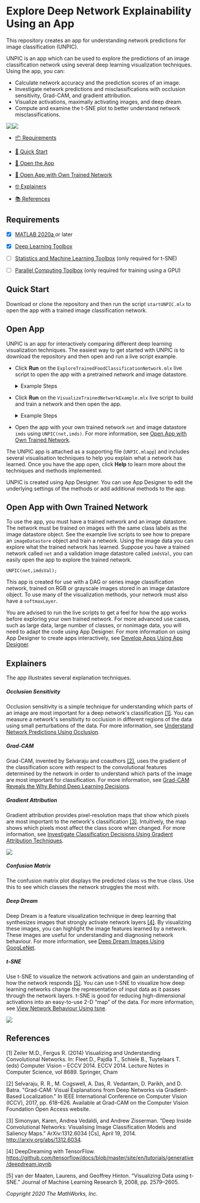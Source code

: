 # Explore Deep Network Explainability Using an App
This repository creates an app for understanding network predictions for image classification (UNPIC). 

UNPIC is an app which can be used to explore the predictions of an image classification network using several deep learning visualization techniques. Using the app, you can:
- Calculate network accuracy and the prediction scores of an image.
- Investigate network predictions and misclassifications with occlusion sensitivity, Grad-CAM, and gradient attribution.
- Visualize activations, maximally activating images, and deep dream. 
- Compute and examine the t-SNE plot to better understand network misclassifications.

![](App_Images/tsne_misclassified.png)![](App_Images/occlusionSensitivity_app.png)

* [📦 Requirements](#requirements)   

* [🐆 Quick Start](#quick-start)

* [📂 Open the App](#open-app)

* [🚂 Open App with Own Trained Network](#open-app-with-own-trained-network)

* [🤓 Explainers](#explainers)

* [📚 References](#references)

## Requirements
- [X]  [MATLAB 2020a ](https://www.mathworks.com/products/matlab.html) or later
- [X]  [Deep Learning Toolbox](https://www.mathworks.com/products/deep-learning.html)
- [ ]  [Statistics and Machine Learning Toolbox](https://www.mathworks.com/products/statistics.html) (only required for t-SNE)
- [ ]  [Parallel Computing Toolbox](https://www.mathworks.com/products/parallel-computing.html) (only required for training using a GPU)


## Quick Start
Download or clone the repository and then run the script `startUNPIC.mlx` to open the app with a trained image classification network.

## Open App
UNPIC is an app for interactively comparing different deep learning visualization techniques. The easiest way to get started with UNPIC is to download the repository and then open and run a live script example.  
* Click **Run** on the `ExploreTrainedFoodClassificationNetwork.mlx` live script to open the app with a pretrained network and image datastore.
   <details> 
   <summary>Example Steps</summary>

   1. Import image data and trained network
   2. Explore the trained network using several visualization techniques in an app
   </details>

* Click **Run** on the `VisualizeTrainedNetworkExample.mlx` live script to build and train a network and then open the app.
  <details> 
  <summary>Example Steps</summary>

   1. Import image data and create a datastore object                                     
   2. Prepare a pretrained network for transfer learning                           
   3. Train a food image classification network                                    
   4. Explore the trained network using several visualization techniques in an app
   </details>

* Open the app with your own trained network `net` and image datastore `imds` using `UNPIC(net,imds)`. For more information, see [Open App with Own Trained Network](#open-app-with-own-trained-network).

The UNPIC app is attached as a supporting file (`UNPIC.mlapp`) and includes several visualisation techniques to help you explain what a network has learned. Once you have the app open, click **Help** to learn more about the techniques and methods implemented. 

UNPIC is created using App Designer. You can use App Designer to edit the underlying settings of the methods or add additional methods to the app.

## Open App with Own Trained Network
To use the app, you must have a trained network and an image datastore. The network must be trained on images with the same class labels as the image datastore object. See the example live scripts to see how to prepare an `imageDatastore` object and train a network. Using the image data you can explore what the trained network has learned. Suppose you have a trained network called `net` and a validation image datastore called `imdsVal`, you can easily open the app to explore the trained network. 
```
UNPIC(net,imdsVal);
``` 

This app is created for use with a DAG or series image classification network, trained on RGB or grayscale images stored in an image datastore object. To use many of the visualization methods, your network must also have a `softmaxLayer`.

You are advised to run the live scripts to get a feel for how the app works before exploring your own trained network. For more advanced use cases, such as large data, large number of classes, or nonimage data, you will need to adapt the code using App Designer. For more information on using App Designer to create apps interactively, see [Develop Apps Using App Designer](https://www.mathworks.com/help/matlab/app-designer.html).


## Explainers
The app illustrates several explanation techniques.
##### Occlusion Sensitivity 
Occlusion sensitivity is a simple technique for understanding which parts of an image are most important for a deep network's classification [[1]](#references). You can measure a network's sensitivity to occlusion in different regions of the data using small perturbations of the data. For more information, see [Understand Network Predictions Using Occlusion](https://www.mathworks.com/help/deeplearning/ug/understand-network-predictions-using-occlusion.html).
##### Grad-CAM
Grad-CAM, invented by Selvaraju and coauthors [[2]](#references), uses the gradient of the classification score with respect to the convolutional features determined by the network in order to understand which parts of the image are most important for classification. For more information, see [Grad-CAM Reveals the Why Behind Deep Learning Decisions](https://www.mathworks.com/help/deeplearning/ug/gradcam-explains-why.html).
##### Gradient Attribution  
Gradient attribution provides pixel-resolution maps that show which pixels are most important to the network's classification [[3]](#references). Intuitively, the map shows which pixels most affect the class score when changed. For more information, see [Investigate Classification Decisions Using Gradient Attribution Techniques](https://www.mathworks.com/help/deeplearning/ug/investigate-classification-decisions-using-gradient-attribution-techniques.html).

![](App_Images/app_techniques.png)

##### Confusion Matrix
The confusion matrix plot displays the predicted class vs the true class. Use this to see which classes the network struggles the most with.

##### Deep Dream 
Deep Dream is a feature visualization technique in deep learning that synthesizes images that strongly activate network layers [[4]](#references). By visualizing these images, you can highlight the image features learned by a network. These images are useful for understanding and diagnosing network behaviour. For more information, see [Deep Dream Images Using GoogLeNet](https://www.mathworks.com/help/deeplearning/ug/deep-dream-images-using-googlenet.html).
##### t-SNE
Use t-SNE to visualize the network activations and gain an understanding of how the network responds [[5]](#references). You can use t-SNE to visualize how deep learning networks change the representation of input data as it passes through the network layers.  t-SNE is good for reducing high-dimensional activations into an easy-to-use 2-D “map” of the data. For more information, see [View Network Behaviour Using tsne](https://www.mathworks.com/help/deeplearning/ug/view-network-behavior-using-tsne.html).

![](App_Images/app_techniques2.png)


## References
[1] Zeiler M.D., Fergus R. (2014) Visualizing and Understanding Convolutional Networks. In: Fleet D., Pajdla T., Schiele B., Tuytelaars T. (eds) Computer Vision – ECCV 2014. ECCV 2014. Lecture Notes in Computer Science, vol 8689. Springer, Cham   

[2] Selvaraju, R. R., M. Cogswell, A. Das, R. Vedantam, D. Parikh, and D. Batra. "Grad-CAM: Visual Explanations from Deep Networks via Gradient-Based Localization." In IEEE International Conference on Computer Vision (ICCV), 2017, pp. 618–626. Available at Grad-CAM on the Computer Vision Foundation Open Access website.   

[3] Simonyan, Karen, Andrea Vedaldi, and Andrew Zisserman. “Deep Inside Convolutional Networks: Visualising Image Classification Models and Saliency Maps.” ArXiv:1312.6034 [Cs], April 19, 2014. http://arxiv.org/abs/1312.6034.   

[4] DeepDreaming with TensorFlow. https://github.com/tensorflow/docs/blob/master/site/en/tutorials/generative/deepdream.ipynb   

[5] van der Maaten, Laurens, and Geoffrey Hinton. "Visualizing Data using t-SNE." Journal of Machine Learning Research 9, 2008, pp. 2579–2605.   

*Copyright 2020 The MathWorks, Inc.*
